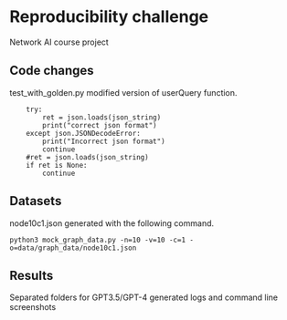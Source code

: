# Reproducibility challenge
Network AI course project

## Code changes
test_with_golden.py modified version of userQuery function.

```
    try:
        ret = json.loads(json_string)
        print("correct json format")
    except json.JSONDecodeError:
        print("Incorrect json format")
        continue
    #ret = json.loads(json_string)
    if ret is None:
        continue
```

## Datasets

node10c1.json generated with the following command.

```
python3 mock_graph_data.py -n=10 -v=10 -c=1 -o=data/graph_data/node10c1.json

```

## Results

Separated folders for GPT3.5/GPT-4 generated logs and command line screenshots
